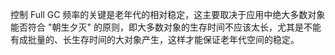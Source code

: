 控制 Full GC 频率的关键是老年代的相对稳定，这主要取决于应用中绝大多数对象能否符合 "朝生夕灭" 的原则，即大多数对象的生存时间不应该太长，尤其是不能有成批量的、长生存时间的大对象产生，这样才能保证老年代空间的稳定。